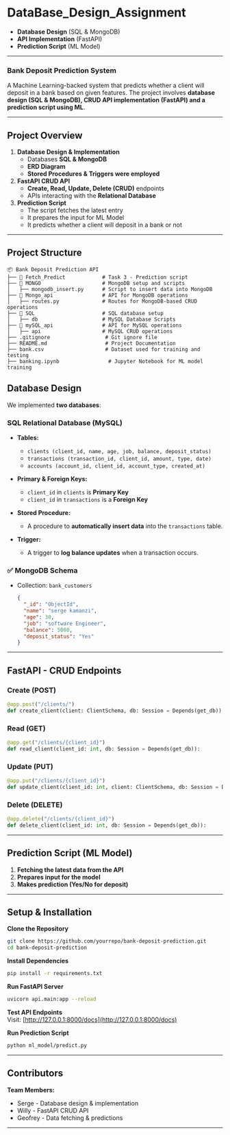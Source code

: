 # DataBase_Design_Assignment

- **Database Design** (SQL & MongoDB)  
- **API Implementation** (FastAPI)  
- **Prediction Script** (ML Model)  

---

### **Bank Deposit Prediction System**  

A Machine Learning-backed system that predicts whether a client will deposit in a bank based on given features. The project involves **database design (SQL & MongoDB), CRUD API implementation (FastAPI) and a prediction script using ML**.  

---

## **Project Overview**    

1. **Database Design & Implementation**  
   - Databases  **SQL & MongoDB**  
   -  **ERD Diagram**  
   - **Stored Procedures & Triggers were employed**  
2. **FastAPI CRUD API**  
   - **Create, Read, Update, Delete (CRUD)** endpoints  
   - APIs interacting with the **Relational Database**  
3. **Prediction Script**  
   - The script fetches the latest entry  
   - It prepares the input for ML Model  
   - It predicts whether a client will deposit in a bank or not   

---

## **Project Structure**  

```
📦 Bank Deposit Prediction API
├── 📂 Fetch_Predict            # Task 3 - Prediction script
├── 📂 MONGO                    # MongoDB setup and scripts
│   ├── mongodb_insert.py      # Script to insert data into MongoDB
├── 📂 Mongo_api                # API for MongoDB operations
│   ├── routes.py              # Routes for MongoDB-based CRUD operations
├── 📂 SQL                      # SQL database setup
│   ├── db                     # MySQL Database Scripts
├── 📂 mySQL_api                # API for MySQL operations
│   ├── api                    # MySQL CRUD operations
├── .gitignore                  # Git ignore file
├── README.md                   # Project Documentation
├── bank.csv                    # Dataset used for training and testing
├── banking.ipynb                # Jupyter Notebook for ML model training
```


## **Database Design**  

We implemented **two databases**:  

### **SQL Relational Database (MySQL)**  

- **Tables:**
  - `clients (client_id, name, age, job, balance, deposit_status)`
  - `transactions (transaction_id, client_id, amount, type, date)`
  - `accounts (account_id, client_id, account_type, created_at)`

- **Primary & Foreign Keys:**
  - `client_id` in `clients` is **Primary Key**  
  - `client_id` in `transactions` is a **Foreign Key**  

- **Stored Procedure:**  
  - A procedure to **automatically insert data** into the `transactions` table.  

- **Trigger:**  
  - A trigger to **log balance updates** when a transaction occurs.  

### ✅ **MongoDB Schema**  

- Collection: `bank_customers`
  ```json
  {
    "_id": "ObjectId",
    "name": "serge kamanzi",
    "age": 30,
    "job": "software Engineer",
    "balance": 5000,
    "deposit_status": "Yes"
  }
  ```

---

## **FastAPI - CRUD Endpoints**  

### **Create (POST)**
```python
@app.post("/clients/")
def create_client(client: ClientSchema, db: Session = Depends(get_db)):
```

###  **Read (GET)**
```python
@app.get("/clients/{client_id}")
def read_client(client_id: int, db: Session = Depends(get_db)):
```

### **Update (PUT)**
```python
@app.put("/clients/{client_id}")
def update_client(client_id: int, client: ClientSchema, db: Session = Depends(get_db)):
```

###  **Delete (DELETE)**
```python
@app.delete("/clients/{client_id}")
def delete_client(client_id: int, db: Session = Depends(get_db)):
```

---

##  **Prediction Script (ML Model)**  

1. **Fetching the latest data from the API**  
2. **Prepares input for the model**  
3. **Makes prediction (Yes/No for deposit)**  

---

## **Setup & Installation**  

 **Clone the Repository**  
```bash
git clone https://github.com/yourrepo/bank-deposit-prediction.git
cd bank-deposit-prediction
```

 **Install Dependencies**  
```bash
pip install -r requirements.txt
```

 **Run FastAPI Server**  
```bash
uvicorn api.main:app --reload
```

 **Test API Endpoints**  
Visit: [http://127.0.0.1:8000/docs](http://127.0.0.1:8000/docs)  

 **Run Prediction Script**  
```bash
python ml_model/predict.py
```

---

##  **Contributors**  

 **Team Members:**  
 - Serge - Database design & implementation
 - Willy - FastAPI CRUD API
 - Geofrey - Data fetching & predictions


---
